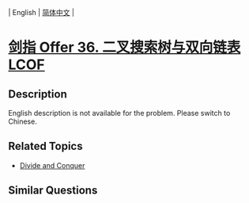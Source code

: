 
| English | [简体中文](README.md) |

# [剑指 Offer 36. 二叉搜索树与双向链表  LCOF](https://leetcode-cn.com/problems/er-cha-sou-suo-shu-yu-shuang-xiang-lian-biao-lcof/)

## Description

English description is not available for the problem. Please switch to Chinese.

## Related Topics

- [Divide and Conquer](https://leetcode-cn.com/tag/divide-and-conquer)

## Similar Questions


